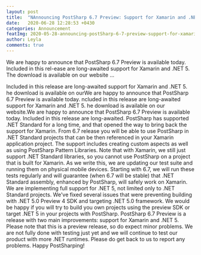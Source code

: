 ```yaml
---
layout: post
title:  "NAnnouncing PostSharp 6.7 Preview: Support for Xamarin and .NET 5"
date:   2020-06-28 12:28:53 +0430
categories: Announcement
featImg: 2020-05-28-announcing-postSharp-6-7-preview-support-for-xamarin.jpg
author: Leyla
comments: true
---
```

We are happy to announce that PostSharp 6.7 Preview is available today. Included in this rel-ease are long-awaited support for Xamarin and .NET 5. The download is available on our website ...

Included in this release are long-awaited support for Xamarin and .NET 5. he download is available on ourWe are happy to announce that PostSharp 6.7 Preview is available today. ncluded in this release are long-awaited support for Xamarin and .NET 5. he download is available on our website.We are happy to announce that PostSharp 6.7 Preview is available today. Included in this release are long-awaited. PostSharp has supported .NET Standard for a long time, and that opened the way to bring back the support for Xamarin. From 6.7 release you will be able to use PostSharp in .NET Standard projects that can be then referenced in your Xamarin application project. The support includes creating custom aspects as well as using PostSharp Pattern Libraries. Note that with Xamarin, we still just support .NET Standard libraries, so you cannot use PostSharp on a project that is built for Xamarin. As we write this, we are updating our test suite and running them on physical mobile devices. Starting with 6.7, we will run these tests regularly and will guarantee (when 6.7 will be stable) that .NET Standard assembly, enhanced by PostSharp, will safely work on Xamarin. We are implementing full support for .NET 5, not limited only to .NET Standard projects. We've fixed several issues that were preventing building with .NET 5.0 Preview 4 SDK and targeting .NET 5.0 framework. We would be happy if you will try to build you own projects using the preview SDK or target .NET 5 in your projects with PostSharp. PostSharp 6.7 Preview is a release with two main improvements: support for Xamarin and .NET 5. Please note that this is a preview release, so do expect minor problems. We are not fully done with testing just yet and we will continue to test our product with more .NET runtimes. Please do get back to us to report any problems. Happy PostSharping!
